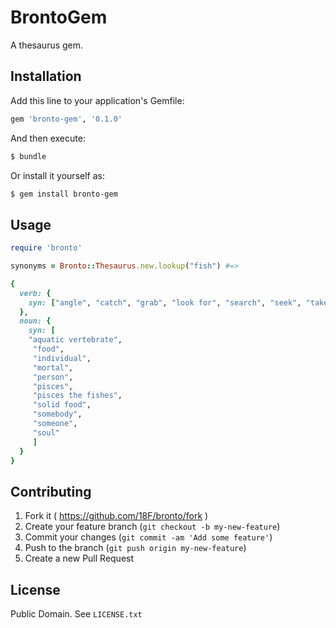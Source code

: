 # BrontoGem

A thesaurus gem.

## Installation

Add this line to your application's Gemfile:

```ruby
gem 'bronto-gem', '0.1.0'
````

And then execute:

```sh
$ bundle
```

Or install it yourself as:

```sh
$ gem install bronto-gem
```

## Usage

```ruby
require 'bronto'

synonyms = Bronto::Thesaurus.new.lookup("fish") #=> 

{
  verb: {
    syn: ["angle", "catch", "grab", "look for", "search", "seek", "take hold of"]
  },
  noun: {
    syn: [
    "aquatic vertebrate",
     "food",
     "individual",
     "mortal",
     "person",
     "pisces",
     "pisces the fishes",
     "solid food",
     "somebody",
     "someone",
     "soul"
     ]
  }
}
```

## Contributing

1. Fork it ( https://github.com/18F/bronto/fork )
2. Create your feature branch (`git checkout -b my-new-feature`)
3. Commit your changes (`git commit -am 'Add some feature'`)
4. Push to the branch (`git push origin my-new-feature`)
5. Create a new Pull Request

## License

Public Domain. See `LICENSE.txt`
